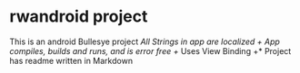 # rwandroid project 
This is an android Bullesye project
**All Strings in app are localized
+* App compiles, builds and runs, and is error free
+* Uses View Binding
+* Project has readme written in Markdown
